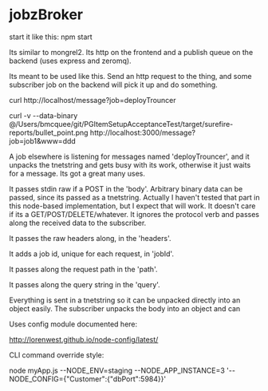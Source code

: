 jobzBroker
==========

start it like this: npm start

Its similar to mongrel2.  Its http on the frontend and a publish queue on the backend (uses express and zeromq).

Its meant to be used like this.  Send an http request to the thing, and some subscriber job on the backend will pick it up and do something.

curl http://localhost/message?job=deployTrouncer

curl -v --data-binary @/Users/bmcquee/git/PGItemSetupAcceptanceTest/target/surefire-reports/bullet_point.png http://localhost:3000/message?job=job1\&www=ddd

A job elsewhere is listening for messages named 'deployTrouncer', and it unpacks the tnetstring and gets busy with its work, otherwise it just waits for a message.  Its got a great many uses.

It passes stdin raw if a POST in the 'body'.  Arbitrary binary data can be passed, since its passed as a tnetstring.  Actually I haven't tested that part in this node-based implementation, but I expect that will work.  It doesn't care if its a GET/POST/DELETE/whatever.  It ignores the protocol verb and passes along the received data to the subscriber.

It passes the raw headers along, in the 'headers'.

It adds a job id, unique for each request, in 'jobId'.

It passes along the request path in the 'path'.

It passes along the query string in the 'query'.

Everything is sent in a tnetstring so it can be unpacked directly into an object easily.  The subscriber unpacks the body into an object and can 

Uses config module documented here:

http://lorenwest.github.io/node-config/latest/

CLI command override style:

node myApp.js --NODE_ENV=staging --NODE_APP_INSTANCE=3 '--NODE_CONFIG={"Customer":{"dbPort":5984}}'
